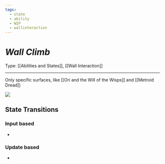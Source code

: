 ```yaml
---
tags:
  - state
  - ability
  - WIP
  - wallinteraction
---
```

# _Wall Climb_

Type: [[Abilities and States]], [[Wall Interaction]]

----

Only specific surfaces, like [[Ori and the Will of the Wisps]] and [[Metroid Dread]]

![](https://lh7-us.googleusercontent.com/geiYkS36uCJY-2FpausRCNZwpP1tD3ljBUAKWdtBFOhgkbD9rw5nD8JIohKqIeohkMf7rCkivO_xWBQMp4WADRfvY38pNiRSj36sz4Ns5wkef6WDB-TUWRWcBpyNMkfjphFZjsEvAISBbb8m2O0XyLA)




## State Transitions

### Input based

* 

### Update based

* 